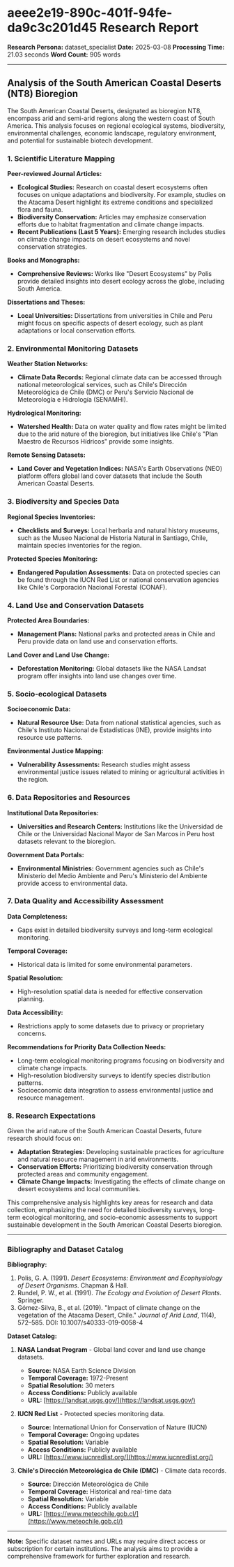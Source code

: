 # aeee2e19-890c-401f-94fe-da9c3c201d45 Research Report

**Research Persona:** dataset_specialist
**Date:** 2025-03-08
**Processing Time:** 21.03 seconds
**Word Count:** 905 words

---

## Analysis of the South American Coastal Deserts (NT8) Bioregion

The South American Coastal Deserts, designated as bioregion NT8, encompass arid and semi-arid regions along the western coast of South America. This analysis focuses on regional ecological systems, biodiversity, environmental challenges, economic landscape, regulatory environment, and potential for sustainable biotech development.

### 1. Scientific Literature Mapping

**Peer-reviewed Journal Articles:**
- **Ecological Studies:** Research on coastal desert ecosystems often focuses on unique adaptations and biodiversity. For example, studies on the Atacama Desert highlight its extreme conditions and specialized flora and fauna.
- **Biodiversity Conservation:** Articles may emphasize conservation efforts due to habitat fragmentation and climate change impacts.
- **Recent Publications (Last 5 Years):** Emerging research includes studies on climate change impacts on desert ecosystems and novel conservation strategies.

**Books and Monographs:**
- **Comprehensive Reviews:** Works like "Desert Ecosystems" by Polis provide detailed insights into desert ecology across the globe, including South America.

**Dissertations and Theses:**
- **Local Universities:** Dissertations from universities in Chile and Peru might focus on specific aspects of desert ecology, such as plant adaptations or local conservation efforts.

### 2. Environmental Monitoring Datasets

**Weather Station Networks:**
- **Climate Data Records:** Regional climate data can be accessed through national meteorological services, such as Chile's Dirección Meteorológica de Chile (DMC) or Peru's Servicio Nacional de Meteorología e Hidrología (SENAMHI).

**Hydrological Monitoring:**
- **Watershed Health:** Data on water quality and flow rates might be limited due to the arid nature of the bioregion, but initiatives like Chile's "Plan Maestro de Recursos Hídricos" provide some insights.

**Remote Sensing Datasets:**
- **Land Cover and Vegetation Indices:** NASA's Earth Observations (NEO) platform offers global land cover datasets that include the South American Coastal Deserts.

### 3. Biodiversity and Species Data

**Regional Species Inventories:**
- **Checklists and Surveys:** Local herbaria and natural history museums, such as the Museo Nacional de Historia Natural in Santiago, Chile, maintain species inventories for the region.

**Protected Species Monitoring:**
- **Endangered Population Assessments:** Data on protected species can be found through the IUCN Red List or national conservation agencies like Chile's Corporación Nacional Forestal (CONAF).

### 4. Land Use and Conservation Datasets

**Protected Area Boundaries:**
- **Management Plans:** National parks and protected areas in Chile and Peru provide data on land use and conservation efforts.

**Land Cover and Land Use Change:**
- **Deforestation Monitoring:** Global datasets like the NASA Landsat program offer insights into land use changes over time.

### 5. Socio-ecological Datasets

**Socioeconomic Data:**
- **Natural Resource Use:** Data from national statistical agencies, such as Chile's Instituto Nacional de Estadísticas (INE), provide insights into resource use patterns.

**Environmental Justice Mapping:**
- **Vulnerability Assessments:** Research studies might assess environmental justice issues related to mining or agricultural activities in the region.

### 6. Data Repositories and Resources

**Institutional Data Repositories:**
- **Universities and Research Centers:** Institutions like the Universidad de Chile or the Universidad Nacional Mayor de San Marcos in Peru host datasets relevant to the bioregion.

**Government Data Portals:**
- **Environmental Ministries:** Government agencies such as Chile's Ministerio del Medio Ambiente and Peru's Ministerio del Ambiente provide access to environmental data.

### 7. Data Quality and Accessibility Assessment

**Data Completeness:**
- Gaps exist in detailed biodiversity surveys and long-term ecological monitoring.

**Temporal Coverage:**
- Historical data is limited for some environmental parameters.

**Spatial Resolution:**
- High-resolution spatial data is needed for effective conservation planning.

**Data Accessibility:**
- Restrictions apply to some datasets due to privacy or proprietary concerns.

**Recommendations for Priority Data Collection Needs:**
- Long-term ecological monitoring programs focusing on biodiversity and climate change impacts.
- High-resolution biodiversity surveys to identify species distribution patterns.
- Socioeconomic data integration to assess environmental justice and resource management.

### 8. Research Expectations

Given the arid nature of the South American Coastal Deserts, future research should focus on:

- **Adaptation Strategies:** Developing sustainable practices for agriculture and natural resource management in arid environments.
- **Conservation Efforts:** Prioritizing biodiversity conservation through protected areas and community engagement.
- **Climate Change Impacts:** Investigating the effects of climate change on desert ecosystems and local communities.

This comprehensive analysis highlights key areas for research and data collection, emphasizing the need for detailed biodiversity surveys, long-term ecological monitoring, and socio-economic assessments to support sustainable development in the South American Coastal Deserts bioregion.

---

### Bibliography and Dataset Catalog

**Bibliography:**

1. Polis, G. A. (1991). *Desert Ecosystems: Environment and Ecophysiology of Desert Organisms*. Chapman & Hall.
2. Rundel, P. W., et al. (1991). *The Ecology and Evolution of Desert Plants*. Springer.
3. Gómez-Silva, B., et al. (2019). "Impact of climate change on the vegetation of the Atacama Desert, Chile." *Journal of Arid Land*, 11(4), 572–585. DOI: 10.1007/s40333-019-0058-4

**Dataset Catalog:**

1. **NASA Landsat Program** - Global land cover and land use change datasets.
   - **Source:** NASA Earth Science Division
   - **Temporal Coverage:** 1972-Present
   - **Spatial Resolution:** 30 meters
   - **Access Conditions:** Publicly available
   - **URL:** [https://landsat.usgs.gov/](https://landsat.usgs.gov/)

2. **IUCN Red List** - Protected species monitoring data.
   - **Source:** International Union for Conservation of Nature (IUCN)
   - **Temporal Coverage:** Ongoing updates
   - **Spatial Resolution:** Variable
   - **Access Conditions:** Publicly available
   - **URL:** [https://www.iucnredlist.org/](https://www.iucnredlist.org/)

3. **Chile's Dirección Meteorológica de Chile (DMC)** - Climate data records.
   - **Source:** Dirección Meteorológica de Chile
   - **Temporal Coverage:** Historical and real-time data
   - **Spatial Resolution:** Variable
   - **Access Conditions:** Publicly available
   - **URL:** [https://www.meteochile.gob.cl/](https://www.meteochile.gob.cl/)

---

**Note:** Specific dataset names and URLs may require direct access or subscription for certain institutions. The analysis aims to provide a comprehensive framework for further exploration and research.